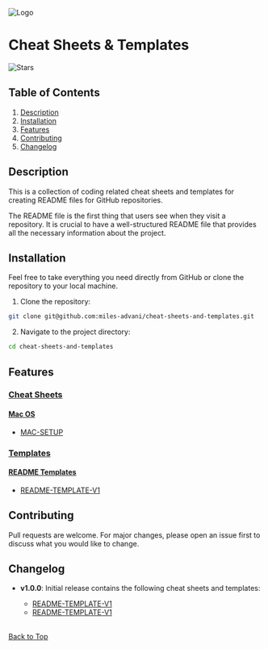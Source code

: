 ![Logo](https://github.com/miles-advani/repo-readme-boilerplate/blob/main/logo/logo.svg)

# Cheat Sheets & Templates

<!-- Badges=============================== -->

![Stars](https://img.shields.io/github/stars/miles-advani/repo-readme-boilerplate?style=social)

## Table of Contents

1. [Description](#description)
2. [Installation](#installation)
3. [Features](#features)
4. [Contributing](#contributing)
5. [Changelog](#changelog)

## Description

This is a collection of coding related cheat sheets and templates for creating README files for GitHub repositories.

The README file is the first thing that users see when they visit a repository. It is crucial to have a well-structured README file that provides all the necessary information about the project.

## Installation

Feel free to take everything you need directly from GitHub or clone the repository to your local machine.

1. Clone the repository:

```bash
git clone git@github.com:miles-advani/cheat-sheets-and-templates.git
```

2. Navigate to the project directory:

```bash
cd cheat-sheets-and-templates
```

## Features

### [Cheat Sheets](#cheat-sheets)

#### [Mac OS](#mac-os)

- [MAC-SETUP](###Mac-OS-Cheat-Sheet)

### [Templates](#templates)

#### [README Templates](#readme-templates)

- [README-TEMPLATE-V1](###README-Template)

## Contributing

Pull requests are welcome. For major changes, please open an issue first
to discuss what you would like to change.

## Changelog

- **v1.0.0**: Initial release contains the following cheat sheets and templates:

  - [README-TEMPLATE-V1](###README-Template)
  - [README-TEMPLATE-V1](###README-Template)

  <BR>

[Back to Top](#cheat-sheets--templates)
